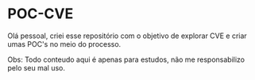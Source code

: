# POC-CVE
Olá pessoal, criei esse repositório com o objetivo de explorar CVE e criar umas POC's no meio do processo. 

Obs: Todo conteudo aqui é apenas para estudos, não me responsabilizo pelo seu mal uso.
